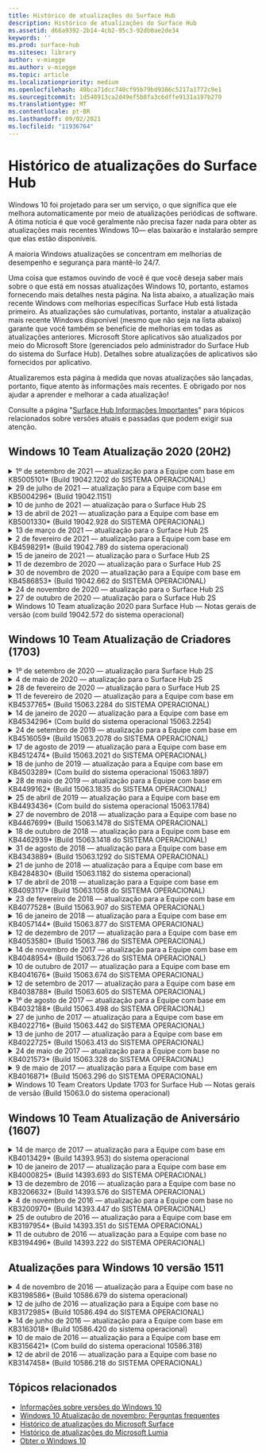```yaml
---
title: Histórico de atualizações do Surface Hub
description: Histórico de atualizações do Surface Hub
ms.assetid: d66a9392-2b14-4cb2-95c3-92db0ae2de34
keywords: ''
ms.prod: surface-hub
ms.sitesec: library
author: v-miegge
ms.author: v-miegge
ms.topic: article
ms.localizationpriority: medium
ms.openlocfilehash: 40bca71dcc740cf95b79bd9386c5217a1772c9e1
ms.sourcegitcommit: 1d540913ca2d49ef5b8fa3c6dffe9131a197b270
ms.translationtype: MT
ms.contentlocale: pt-BR
ms.lasthandoff: 09/02/2021
ms.locfileid: "11936764"
---
```

# <a name="surface-hub-update-history"></a>Histórico de atualizações do Surface Hub

Windows 10 foi projetado para ser um serviço, o que significa que ele melhora automaticamente por meio de atualizações periódicas de software. A ótima notícia é que você geralmente não precisa fazer nada para obter as atualizações mais recentes Windows 10— elas baixarão e instalarão sempre que elas estão disponíveis.

A maioria Windows atualizações se concentram em melhorias de desempenho e segurança para mantê-lo 24/7.

Uma coisa que estamos ouvindo de você é que você deseja saber mais sobre o que está em nossas atualizações Windows 10, portanto, estamos fornecendo mais detalhes nesta página. Na lista abaixo, a atualização mais recente Windows com melhorias específicas Surface Hub está listada primeiro. As atualizações são cumulativas, portanto, instalar a atualização mais recente Windows disponível (mesmo que não seja na lista abaixo) garante que você também se beneficie de melhorias em todas as atualizações anteriores. Microsoft Store aplicativos são atualizados por meio do Microsoft Store (gerenciados pelo administrador do Surface Hub do sistema do Surface Hub). Detalhes sobre atualizações de aplicativos são fornecidos por aplicativo.

Atualizaremos esta página à medida que novas atualizações são lançadas, portanto, fique atento às informações mais recentes. E obrigado por nos ajudar a aprender e melhorar a cada atualização!

Consulte a página "[Surface Hub Informações Importantes](https://support.microsoft.com/products/surface-devices/surface-hub)" para tópicos relacionados sobre versões atuais e passadas que podem exigir sua atenção.

## <a name="windows-10-team-2020-update-20h2"></a>Windows 10 Team Atualização 2020 (20H2)

<details>
<summary>1º de setembro de 2021 — atualização para a Equipe com base em KB5005101* (Build 19042.1202 do SISTEMA OPERACIONAL)</summary>

Essa atualização para o Surface Hub inclui melhorias de qualidade e correções de segurança. As principais atualizações Surface Hub são descritas na atualização 1 Windows 10 Team [2020](https://techcommunity.microsoft.com/t5/surface-it-pro-blog/windows-10-team-2020-update-1-released-to-all-surface-hubs/ba-p/2653503)e também incluem o abaixo:

* Melhora a confiabilidade de alguns cenários de instalação da Conta de Dispositivo ao usar uma caixa de correio local Exchange caixa de correio.

Consulte o guia de administração [Surface Hub para](/surface-hub/) habilenciar/desabilitar recursos e serviços do dispositivo. *[KB5005101](https://support.microsoft.com/help/5005101)
</details>

<details>
<summary>29 de julho de 2021 — atualização para a Equipe com base em KB5004296* (Build 19042.1151)</summary>

Essa atualização para o Surface Hub inclui melhorias de qualidade e correções de segurança. As principais atualizações Surface Hub, ainda não descritas Windows 10 Histórico de [Atualizações,](https://support.microsoft.com/help/4581839/windows-10-update-history)incluem:

* Atualize para o recurso "Coletar logs" para incluir Windows dados de diagnóstico no formato csv.
* Correção que garante que a limpeza de Sessão Final remova totalmente todos os dados relacionados ao edge Chromium.
* Melhora alguns cenários com Surface Hubs ingressados no Azure AD ao usar o Authenticator app.

Consulte o guia de administração [Surface Hub para](/surface-hub/) habilenciar/desabilitar recursos e serviços do dispositivo. *[KB5004296](https://support.microsoft.com/help/5004296)
</details>

<details>
<summary>10 de junho de 2021 — atualização para o Surface Hub 2S</summary>

Essa atualização é específica do Surface Hub 2S e fornece as atualizações de driver e firmware descritas abaixo:

* Atualização UEFI do Surface - 694.3751.768.0
  * Aborda a vulnerabilidade de segurança crítica e melhora a estabilidade do sistema.
* Atualização de firmware do Surface ME - 11.8.86.3877
  * Aborda a vulnerabilidade de segurança crítica e melhora a estabilidade do sistema.
* Driver da Interface do Mecanismo de Gerenciamento intel(R) - 2102.100.0.1044
  * Aborda a vulnerabilidade de segurança crítica e melhora a estabilidade do sistema.
</details>

<details>
<summary>13 de abril de 2021 — atualização para a Equipe com base em KB5001330* (Build 19042.928 do SISTEMA OPERACIONAL)</summary>

Essa atualização para o Surface Hub inclui melhorias de qualidade e correções de segurança. As principais atualizações Surface Hub, ainda não descritas Windows 10 Histórico de [Atualizações,](https://support.microsoft.com/help/4581839/windows-10-update-history)incluem:

* Resolve um problema em que alguns Surface Hub dispositivos estavam instalando apenas atualizações Windows de segurança mensais, em vez de todas as Windows cumulativas.

Consulte o guia de administração [Surface Hub para](/surface-hub/) habilenciar/desabilitar recursos e serviços do dispositivo. *[KB5001330](https://support.microsoft.com/help/5001330)
</details>

<details>
<summary>13 de março de 2021 — atualização para o Surface Hub 2S</summary>

Essa atualização é específica do Surface Hub 2S e fornece as atualizações de driver e firmware descritas abaixo:

* Driver de Bluetooth Intel(R) - 22.30.0.4
  * Melhora a segurança e a estabilidade do sistema.
* Driver gráfico Intel(R) - 27.20.100.8682
  * Melhora a segurança e a estabilidade do sistema.
* Driver Wi-Fi Intel(R) - 22.30.0.11
  * Melhora a segurança e a estabilidade do sistema.
</details>

<details>
<summary>2 de fevereiro de 2021 — atualização para a Equipe com base em KB4598291* (Build 19042.789 do sistema operacional)</summary>

Essa atualização para o Surface Hub inclui melhorias de qualidade e correções de segurança. As principais atualizações Surface Hub, ainda não descritas Windows 10 Histórico de [Atualizações,](https://support.microsoft.com/help/4581839/windows-10-update-history)incluem:

* Correção que permite que a sincronização de calendário com Exchange funcione quando o UPN da conta de dispositivo não for igual a seu SMTP.
* Adiciona a capacidade dos administradores de desabilitar o uso da Autenticação Moderna durante a sincronização de calendário com Exchange.
* Garante que Surface Hub usuários não sejam solicitados a inserir credenciais de proxy depois que o recurso "Usar credenciais de conta de dispositivo" tiver sido habilitado.
* Resolve um problema em que as Windows de atualização e atualização da Loja nunca seriam concluídas se um proxy que exigisse autenticação estivesse em uso.
* Melhora a confiabilidade do aplicativo Conexão durante cenários de ingestão com fio.

Consulte o guia de administração [Surface Hub para](/surface-hub/) habilenciar/desabilitar recursos e serviços do dispositivo. *[KB4598291](https://support.microsoft.com/help/4598291)
</details>

<details>
<summary>15 de janeiro de 2021 — atualização para o Surface Hub 2S</summary>

Essa atualização é específica do Surface Hub 2S e fornece as atualizações de driver e firmware descritas abaixo:

* Atualização de firmware do Surface SMC - 3.93.139.0
* Atualização UEFI do Surface - 694.3473.768.0
</details>

<details>
<summary>11 de dezembro de 2020 — atualização para o Surface Hub 2S</summary>

Essa atualização é específica do Surface Hub 2S e fornece as atualizações de driver e firmware descritas abaixo:

* Atualização de firmware do Surface SMC - 3.92.139.0
* Atualização UEFI do Surface - 694.3447.768.0
</details>

<details>
<summary>30 de novembro de 2020 — atualização para a Equipe com base em KB4586853* (Build 19042.662 do SISTEMA OPERACIONAL)</summary>

Essa atualização para o Surface Hub inclui melhorias de qualidade e correções de segurança. As principais atualizações Surface Hub, ainda não descritas Windows 10 Histórico de [Atualizações,](https://support.microsoft.com/help/4581839/windows-10-update-history)incluem:

* Atualize a página Privacidade Configurações para fornecer opções adicionais.
* Resolve um problema em que as reuniões que já tinham sido iniciadas não eram exibidas na tela De boas-vindas/início.
* Resolve um problema com a recuperação de nuvem para localidades não-en-US.
* Skype for Business
  * Melhora o desempenho de áudio direcional.
  * Sons reduzidos de "toque de caneta" ao usar a Caneta durante Skype for Business chamadas.
* Melhora a confiabilidade ao se inscrever no programa Windows Insider.
* Melhora a confiabilidade do Windows Shell de equipe.

Consulte o guia de administração [Surface Hub para](/surface-hub/) habilenciar/desabilitar recursos e serviços do dispositivo. *[KB4586853](https://support.microsoft.com/help/4586853)
</details>

<details>
<summary>24 de novembro de 2020 — atualização para o Surface Hub 2S</summary>

Essa atualização é específica do Surface Hub 2S e fornece as atualizações de driver e firmware descritas abaixo:

* Atualização de firmware do Surface SMC - 3.91.139.0
  * Melhore a confiabilidade de espera conectada.
* Atualização do Firmware do Surface Touch - 3.91.139.0
  * Aprimora a resposta de toque de espera conectada.
* Atualização do Firmware de Áudio USB do Surface - 3.91.139.0
* Atualização do Firmware da Caneta Surface - 3.91.139.0
</details>

<details>
<summary>27 de outubro de 2020 — atualização para o Surface Hub 2S</summary>

Essa atualização é específica do Surface Hub 2S e fornece as atualizações de driver e firmware descritas abaixo:

* Atualização de Firmware do Surface System Aggregator - 4.14.139.0
* Atualização UEFI do Surface - 694.3386.768.0
</details>

<details>
<summary>Windows 10 Team atualização 2020 para Surface Hub — Notas gerais de versão (com build 19042.572 do sistema operacional)</summary>

Essa atualização para o Surface Hub inclui melhorias de qualidade e correções de segurança. As principais atualizações Surface Hub, ainda não descritas no Histórico de Atualizações do Windows 10 [,](https://support.microsoft.com/help/4581839/windows-10-update-history)são notadas na página " Novidades no[Windows 10 Team 2020 Update](/surface-hub/surface-hub-2020-update-whats-new)".

Consulte a página "[Install Windows 10 Team 2020 Update](/surface-hub/surface-hub-2020-update)" para obter mais informações sobre disponibilidade de atualização por região, método de distribuição e tipo de dispositivo.
</details>

## <a name="windows-10-team-creators-update-1703"></a>Windows 10 Team Atualização de Criadores (1703)

<details>
<summary>1º de setembro de 2020 — atualização para Surface Hub 2S</summary>

Essa atualização é específica do Surface Hub 2S e fornece as atualizações de driver e firmware descritas abaixo:

* Atualização de firmware do Surface SMC - 1.177.139.0
  * Melhora cenários de reparo de campo.
* Atualização do firmware do Surface SSD - 5.14.139.0
  * Melhora a estabilidade do sistema.
* Driver do Surface Serial Hub - 9.40.139.0
  * Melhora a estabilidade do sistema.
</details>

<details>
<summary>4 de maio de 2020 — atualização para o Surface Hub 2S</summary>

Essa atualização é específica do Surface Hub 2S e fornece as atualizações de driver e firmware descritas abaixo:

* Driver de áudio USB do Surface - 15.3.6.0
  * Melhora o desempenho de áudio direcional.
* Intel(R) driver de áudio de exibição - 10.27.0.5
  * Melhora cenários de compartilhamento de tela.
* Driver gráfico Intel(R) - 26.20.100.7263
  * Melhora a estabilidade do sistema.
* Driver do Surface System - 1.7.139.0
  * Melhora a estabilidade do sistema.
* Atualização de firmware do Surface SMC - 1.176.139.0
  * Melhora a estabilidade do sistema.
</details>

<details>
<summary>28 de fevereiro de 2020 — atualização para o Surface Hub 2S</summary>

Essa atualização é específica do Surface Hub 2S e fornece as atualizações de driver e firmware descritas abaixo:

* Driver de Integração do Surface - 13.46.139.0 
  * Melhora os cenários de brilho de exibição.
* Driver da Interface do Mecanismo de Gerenciamento intel(R) - 1914.12.0.1256
  * Melhora a estabilidade do sistema.
* Atualização de firmware do Surface SMC - 1.161.139.0
  * Melhora o desempenho da bateria da caneta.
* Atualização UEFI do Surface - 694.2938.768.0
  * Melhora a estabilidade do sistema.
</details>

<details>
<summary>11 de fevereiro de 2020 — atualização para a Equipe com base em KB4537765* (Build 15063.2284 do SISTEMA OPERACIONAL)</summary>

Essa atualização para o Surface Hub inclui melhorias de qualidade e correções de segurança. As principais atualizações Surface Hub, ainda não descritas Windows 10 Histórico de [Atualizações,](https://support.microsoft.com/help/4018124/windows-10-update-history)incluem:

* Resolve um problema em que o Hub 2S não pode ser ouvido bem por outros participantes durante Skype for Business chamadas.
* Melhora a confiabilidade de alguns cenários de uso de idioma RTL, árabe, hebraico e outros Surface Hub.

Consulte o guia de administração [Surface Hub para](/surface-hub/) habilenciar/desabilitar recursos e serviços do dispositivo.
*[KB4537765](https://support.microsoft.com/help/4537765)
</details>

<details>
<summary>14 de janeiro de 2020 — atualização para a Equipe com base em KB4534296* (Com build do sistema operacional 15063.2254)</summary>

Essa atualização para o Surface Hub inclui melhorias de qualidade e correções de segurança. As principais atualizações Surface Hub, ainda não descritas Windows 10 Histórico de [Atualizações,](https://support.microsoft.com/help/4018124/windows-10-update-history)incluem:

* Resolve um problema com o conjunto de log para Microsoft Surface Hub 2S.

Consulte o guia de administração [Surface Hub para](/surface-hub/) habilenciar/desabilitar recursos e serviços do dispositivo.
*[KB4534296](https://support.microsoft.com/help/4534296)
</details>

<details>
<summary>24 de setembro de 2019 — atualização para a Equipe com base em KB4516059* (Build 15063.2078 do SISTEMA OPERACIONAL)</summary>

Essa atualização para o Surface Hub inclui melhorias de qualidade e correções de segurança. As principais atualizações Surface Hub, ainda não descritas Windows 10 Histórico de [Atualizações,](https://support.microsoft.com/help/4018124/windows-10-update-history)incluem:

 * Atualize para Surface Hub página de Recuperação 2S Configurações para refletir com precisão as opções de recuperação.
 * Atualize para Surface Hub tela de boas-vindas do 2S para melhorar a reconhecimento do dispositivo.
 * Resolvido um problema com o plano de fundo do shell de equipe Windows exibindo incorretamente.
 * Resolvido um problema com persistência de layout do Menu Iniciar quando configurado usando a política MDM.
 * Corrigido um problema em Microsoft Edge que ocorre ao navegar em alguns sites internos.
 * Corrigido um problema em Skype for Business que ocorre ao apresentar no modo de tela inteira.

Consulte o guia de administração [Surface Hub para](/surface-hub/) habilenciar/desabilitar recursos e serviços do dispositivo.
*[KB4503289](https://support.microsoft.com/help/4503289)
</details>

<details>
<summary>17 de agosto de 2019 — atualização para a Equipe com base em KB4512474* (Build 15063.2021 do SISTEMA OPERACIONAL)</summary>

Essa atualização para o Surface Hub inclui melhorias de qualidade e correções de segurança. As principais atualizações Surface Hub, ainda não descritas Windows 10 Histórico de [Atualizações,](https://support.microsoft.com/help/4018124/windows-10-update-history)incluem:

 * Garante que a Saída de Vídeo no Hub 2S seja padrão para o modo "Duplicado".
 * Melhora a confiabilidade de alguns cenários de uso de idioma árabe Surface Hub.

Consulte o guia de administração [Surface Hub para](/surface-hub/) habilenciar/desabilitar recursos e serviços do dispositivo.
*[KB4503289](https://support.microsoft.com/help/4503289)
 </details>

<details>
<summary>18 de junho de 2019 — atualização para a Equipe com base em KB4503289* (Com build do sistema operacional 15063.1897)</summary>

Essa atualização para o Surface Hub inclui melhorias de qualidade e correções de segurança. As principais atualizações Surface Hub, ainda não descritas Windows 10 Histórico de [Atualizações,](https://support.microsoft.com/help/4018124/windows-10-update-history)incluem:

* Resolve um problema que impede que um usuário entre em um dispositivo Microsoft Surface Hub com uma Azure Active Directory de usuário. Esse problema ocorre porque uma sessão anterior não terminou com êxito.
* Adiciona suporte para conexões TLS 1.2 a provedores de identidade e Exchange em cenários de configuração de conta de dispositivo.
* Correções para melhorar a confiabilidade do Aplicativo de Diagnóstico de Hardware no Hub 2S. 
* Correção para melhorar a consistência da experiência de instalação da primeira vez no Hub 2S. 

Consulte o guia de administração [Surface Hub para](/surface-hub/) habilenciar/desabilitar recursos e serviços do dispositivo.
*[KB4503289](https://support.microsoft.com/help/4503289)
</details>

<details>
<summary>28 de maio de 2019 — atualização para a Equipe com base em KB4499162* (Build 15063.1835 do SISTEMA OPERACIONAL)</summary>

Essa atualização para o Surface Hub inclui melhorias de qualidade e correções de segurança. As principais atualizações Surface Hub, ainda não descritas Windows 10 Histórico de [Atualizações,](https://support.microsoft.com/help/4018124/windows-10-update-history)incluem:

* Garante que Surface Hub usuários não sejam solicitados a inserir credenciais de proxy depois que o recurso "Usar credenciais de conta de dispositivo" tiver sido habilitado.
* Resolve um problema em que as Skype falham periodicamente porque o áudio/vídeo não está usando o proxy correto.
* Adiciona suporte ao TLS 1.2 em Skype for Business.
* Resolve uma falha de conexão SIP no cliente Skype quando o servidor Skype tem TLS 1.0 ou TLS 1.1 desabilitado.

Consulte o guia de administração [Surface Hub para](/surface-hub/) habilenciar/desabilitar recursos e serviços do dispositivo.
*[KB4499162](https://support.microsoft.com/help/4499162)
</details>

<details>
<summary>25 de abril de 2019 — atualização para a Equipe com base em KB4493436* (Com build do sistema operacional 15063.1784)</summary>

Essa atualização para o Surface Hub inclui melhorias de qualidade e correções de segurança. As principais atualizações Surface Hub, ainda não descritas Windows 10 Histórico de [Atualizações,](https://support.microsoft.com/help/4018124/windows-10-update-history)incluem:

* Resolve o problema de sincronização de vídeo e áudio com alguns dispositivos USB que estão conectados ao Surface Hub.

Consulte o guia de administração [Surface Hub para](/surface-hub/) habilenciar/desabilitar recursos e serviços do dispositivo.
*[KB4493436](https://support.microsoft.com/help/4493436)
</details>

<details>
<summary>27 de novembro de 2018 — atualização para a Equipe com base no KB4467699* (Build 15063.1478 do SISTEMA OPERACIONAL)</summary>

Essa atualização para o Surface Hub inclui melhorias de qualidade e correções de segurança. As principais atualizações Surface Hub, ainda não descritas Windows 10 Histórico de [Atualizações,](https://support.microsoft.com/help/4018124/windows-10-update-history)incluem:

* Resolve um problema que impede que alguns usuários Signing-In para "Minhas Reuniões e Arquivos".

Consulte o guia de administração [Surface Hub para](/surface-hub/) habilenciar/desabilitar recursos e serviços do dispositivo.
*[KBKB4467699](https://support.microsoft.com/help/KB4467699)
</details>

<details>
<summary>18 de outubro de 2018 — atualização para a Equipe com base em KB4462939* (Build 15063.1418 do SISTEMA OPERACIONAL)</summary>

Essa atualização para o Surface Hub inclui melhorias de qualidade e correções de segurança. As principais atualizações Surface Hub, ainda não descritas Windows 10 Histórico de [Atualizações,](https://support.microsoft.com/help/4018124/windows-10-update-history)incluem:

* Skype for Business correções: 
  * Resolve Skype for Business problema de conexão ao retomar o sono
  * Resolve Skype for Business problema de conexão de rede, quando o dispositivo está conectado à Internet
  * Resolve Skype for Business falha ao pesquisar usuários do diretório
* Resolve o problema em que o Hub relata erroneamente "Sem conexão com a Internet" em ambientes de proxy corporativos.
* Implementou um recurso que permite que os clientes optem por uma nova experiência de quadro de trabalho.

Consulte o guia de administração [Surface Hub para](/surface-hub/) habilenciar/desabilitar recursos e serviços do dispositivo.
*[KB4462939](https://support.microsoft.com/help/4462939)
</details>

<details>
<summary>31 de agosto de 2018 — atualização para a Equipe com base em KB4343889* (Build 15063.1292 do SISTEMA OPERACIONAL)</summary>

Essa atualização para o Surface Hub inclui melhorias de qualidade e correções de segurança. As principais atualizações Surface Hub, ainda não descritas Windows 10 Histórico de [Atualizações,](https://support.microsoft.com/help/4018124/windows-10-update-history)incluem:

* Adiciona suporte para Microsoft Teams
* Resolve o problema de gerenciamento de tarefas com o registro do Intune
* Permite que os administradores desabilitem os serviços de Mensagens Instantâneas e Email para o Hub
* Correções adicionais de bugs e melhorias de confiabilidade para o Surface Hub Skype for Business App

Consulte o guia de administração [Surface Hub para](/surface-hub/) habilenciar/desabilitar recursos e serviços do dispositivo.
*[KB4343889](https://support.microsoft.com/help/4343889)
</details>

<details>
<summary>21 de junho de 2018 — atualização para a Equipe com base em KB4284830* (Build 15063.1182 do sistema operacional)</summary>

Essa atualização para o Surface Hub inclui melhorias de qualidade e correções de segurança. As principais atualizações Surface Hub, ainda não descritas Windows 10 Histórico de [Atualizações,](https://support.microsoft.com/help/4018124/windows-10-update-history)incluem:

* Alteração de telemetria no suporte aos requisitos de RGPD no EMEA

Consulte o guia de administração [Surface Hub para](/surface-hub/) habilenciar/desabilitar recursos e serviços do dispositivo.
*[KB4284830](https://support.microsoft.com/help/KB4284830)
</details>

<details>
<summary>17 de abril de 2018 — atualização para a Equipe com base em KB4093117* (Build 15063.1058 do SISTEMA OPERACIONAL)</summary>

Essa atualização para o Surface Hub inclui melhorias de qualidade e correções de segurança. As principais atualizações Surface Hub, ainda não descritas Windows 10 Histórico de [Atualizações,](https://support.microsoft.com/help/4018124/windows-10-update-history)incluem:

* Resolve um problema de projeção com fio
* Habilita a atualização em massa para determinadas políticas de MDM (Gerenciamento de Dispositivo Móvel)
* Resolve o problema de discagem telefônica com chamadas internacionais
* Resolve o problema de resolução de imagem quando 2 Surface Hubs ins juntam-se à mesma reunião
* Resolve o erro de tratamento de certificadoS OMS (Operations Management Suite)
* Resolve um problema de segurança ao limpar no final de uma sessão
* Resolve Miracast problema, quando Surface Hub é especificado para os canais 149 a 165
  * Os canais 149 a 165 continuarão a ser inutilizáveis na Europa, Japão ou Israel devido a regulamentações governamentais regionais

Consulte o guia de administração [Surface Hub para](/surface-hub/) habilenciar/desabilitar recursos e serviços do dispositivo.
*[KB4093117](https://support.microsoft.com/help/4093117)
</details>

<details>
<summary>23 de fevereiro de 2018 — atualização para a Equipe com base em KB4077528* (Build 15063.907 do SISTEMA OPERACIONAL)</summary>

Essa atualização para o Surface Hub inclui melhorias de qualidade e correções de segurança. As principais atualizações Surface Hub, ainda não descritas Windows 10 Histórico de [Atualizações,](https://support.microsoft.com/help/4018124/windows-10-update-history)incluem:

* Resolvido um problema em que as configurações do MDM não estavam sendo aplicadas corretamente
* Processo de limpeza aprimorado

Consulte o guia de administração [Surface Hub para](/surface-hub/) habilenciar/desabilitar recursos e serviços do dispositivo.
*[KB4077528](https://support.microsoft.com/help/4077528)
</details>

<details>
<summary>16 de janeiro de 2018 — atualização para a Equipe com base em KB4057144* (Build 15063.877 do SISTEMA OPERACIONAL)</summary>

Essa atualização para o Surface Hub inclui melhorias de qualidade e correções de segurança. As principais atualizações Surface Hub, ainda não descritas Windows 10 Histórico de [Atualizações,](https://support.microsoft.com/help/4018124/windows-10-update-history)incluem:

* Adiciona a capacidade de gerenciar o layout do menu iniciar por meio do MDM
* Correção de bugs do MDM na configuração de rotação de senha

Consulte o guia de administração [Surface Hub para](/surface-hub/) habilenciar/desabilitar recursos e serviços do dispositivo.
*[KB4057144](https://support.microsoft.com/help/4057144)
</details>

<details>
<summary>12 de dezembro de 2017 — atualização para a Equipe com base em KB4053580* (Build 15063.786 do SISTEMA OPERACIONAL)</summary>

Essa atualização para o Surface Hub inclui melhorias de qualidade e correções de segurança. As principais atualizações Surface Hub, ainda não descritas Windows 10 Histórico de [Atualizações,](https://support.microsoft.com/help/4018124/windows-10-update-history)incluem:

* Resolve flashes de vídeo da câmera (lacrimejamentos ou piscações) durante Skype for Business chamadas
* Resolve o problema de ID do SSD do Centro de Notificação

Consulte o guia de administração [Surface Hub para](/surface-hub/) habilenciar/desabilitar recursos e serviços do dispositivo.
*[KB4053580](https://support.microsoft.com/help/4053580)
</details>

<details>
<summary>14 de novembro de 2017 — atualização para a Equipe com base em KB4048954* (Build 15063.726 do SISTEMA OPERACIONAL)</summary>

Essa atualização para o Surface Hub inclui melhorias de qualidade e correções de segurança. As principais atualizações Surface Hub, ainda não descritas Windows 10 Histórico de [Atualizações,](https://support.microsoft.com/help/4018124/windows-10-update-history)incluem:

* Atualização de recursos que permite que os clientes habilitam a autenticação de rede com fio 802,1x usando a política MDM.
* Uma atualização de recurso que permite que os usuários selecionem dinamicamente um aplicativo de sua escolha ao abrir um arquivo.
* Correção que garante que a limpeza da Sessão Final remova totalmente todas as conexões entre a conta do usuário e o dispositivo.
* Correção de desempenho que melhora o tempo de limpeza, bem como Miracast tempo de conexão.
* Introduz a utilização de Autenticação Fácil durante reuniões ad hoc.
* Correção que garante que os componentes do serviço usem o mesmo proxy configurado no dispositivo.
* Reduz e garante mais detalhadamente a telemetria transmitida pelo dispositivo, reduzindo a utilização de largura de banda.
* Habilita um recurso que permite que os usuários forneçam comentários à Microsoft após a conclusão de uma reunião.

Consulte o guia de administração [Surface Hub para](/surface-hub/) habilenciar/desabilitar recursos e serviços do dispositivo.
*[KB4048954](https://support.microsoft.com/help/4048954)
</details>

<details>
<summary>10 de outubro de 2017 — atualização para a Equipe com base em KB4041676* (Build 15063.674 do SISTEMA OPERACIONAL)</summary>

Essa atualização para o Surface Hub inclui melhorias de qualidade e correções de segurança. As principais atualizações Surface Hub, ainda não descritas Windows 10 Histórico de [Atualizações,](https://support.microsoft.com/help/4018124/windows-10-update-history)incluem:

* Skype for Business
  * Resolve o problema que exigia uma reinicialização do dispositivo ao retomar o sono.
  * Corrige o problema em que os contatos externos não resolveram por meio Skype conta do Hub Online.
* PowerPoint
  * Corrige o problema em que algumas PowerPoint apresentações não projetariam no Hub.
* Geral
  * Correção para resolver o problema em que a porta USB não pôde ser desabilitada pelo Administrador do Sistema.

*[KB4041676](https://support.microsoft.com/help/4041676)
</details>

<details>
<summary>12 de setembro de 2017 — atualização para a Equipe com base em KB4038788* (Build 15063.605 do SISTEMA OPERACIONAL) </summary>

Essa atualização para o Surface Hub inclui melhorias de qualidade e correções de segurança. As principais atualizações Surface Hub, ainda não descritas Windows 10 Histórico de [Atualizações,](https://support.microsoft.com/help/4018124/windows-10-update-history)incluem:

* Segurança
  * Resolve o problema com o Bitlocker quando o dispositivo acorda do sono.
* Geral
  * Reduz a frequência/quantidade de telemetria de saúde do dispositivo, melhorando o desempenho do sistema.
  * Corrige o problema que impedia o dispositivo de coletar logs do sistema.

*[KB4038788](https://support.microsoft.com/help/4038788)
</details>

<details>
<summary>1º de agosto de 2017 — atualização para a Equipe com base em KB4032188* (Build 15063.498 do SISTEMA OPERACIONAL)</summary>

* Skype for Business 
  * Resolve Skype for Business Sign-In problema, que exigia repetir ou reiniciar o sistema.
  * Resolve Skype for Business tempo de reunião que está sendo exibido incorretamente.
  * Correções para melhorar Surface Hub Skype for Business confiabilidade.

*[KB4032188](https://support.microsoft.com/help/4032188)
</details>

<details>
<summary>27 de junho de 2017 — atualização para a Equipe com base em KB4022716* (Build 15063.442 do SISTEMA OPERACIONAL)</summary>

Essa atualização para o Surface Hub inclui melhorias de qualidade e correções de segurança. As principais atualizações Surface Hub, ainda não descritas Windows 10 Histórico de [Atualizações,](https://support.microsoft.com/help/4018124/windows-10-update-history)incluem:

* Resolver falhas de driver NVIDIA que podem exigir 84" de Surface Hub para ser religado, exigindo uma reinicialização manual.
* Resolvido um problema em que alguns aplicativos não conseguem iniciar em um Surface Hub.

*[KB4022716](https://support.microsoft.com/help/4022716)
</details>

<details>
<summary>13 de junho de 2017 — atualização para a Equipe com base em KB4022725* (Build 15063.413 do SISTEMA OPERACIONAL)</summary>

Essa atualização para o Surface Hub inclui melhorias de qualidade e correções de segurança. As principais atualizações Surface Hub, ainda não descritas Windows 10 Histórico de [Atualizações,](https://support.microsoft.com/help/4018124/windows-10-update-history)incluem:

* Geral
  * Problemas resolvidos com a queda de tinta de caneta com canetas
  * Problema resolvido causando tempo estendido para a reunião de "limpeza"

*[KB4022725](https://support.microsoft.com/help/4022725)
</details>

<details>
<summary>24 de maio de 2017 — atualização para a Equipe com base no KB4021573* (Build 15063.328 do SISTEMA OPERACIONAL)</summary>

Essa atualização para o Surface Hub inclui melhorias de qualidade e correções de segurança. As principais atualizações Surface Hub, ainda não descritas Windows 10 Histórico de [Atualizações,](https://support.microsoft.com/help/4018124/windows-10-update-history)incluem:

* Geral
  * Problema resolvido com retenção de configuração de proxy durante o problema de atualização

*[KB4021573](https://support.microsoft.com/help/4021573)
</details>

<details>
<summary>9 de maio de 2017 — atualização para a Equipe com base em KB4016871* (Build 15063.296 do SISTEMA OPERACIONAL)</summary>

Essa atualização para o Surface Hub inclui melhorias de qualidade e correções de segurança. As principais atualizações Surface Hub, ainda não descritas Windows 10 Histórico de [Atualizações,](https://support.microsoft.com/help/4018124/windows-10-update-history)incluem:

* Geral
  * Problema do ciclo de sono/desapertá-lo
  * Resolvidos vários problemas de Redefinição e Recuperação
  * Problema da guia Histórico de Atualizações Endereçadas
  * Resolvido Miracast problema de início do serviço
* Apps
  * Erro de atualização de pacote de aplicativo fixo

*[KB4016871](https://support.microsoft.com/help/4016871)
</details>

<details>
<summary>Windows 10 Team Creators Update 1703 for Surface Hub — Notas gerais de versão (Build 15063.0 do sistema operacional)</summary>

Essa atualização para o Surface Hub inclui melhorias de qualidade e correções de segurança. As principais atualizações Surface Hub, ainda não descritas Windows 10 Histórico de [Atualizações,](https://support.microsoft.com/help/4018124/windows-10-update-history)incluem:

* Evoluindo a experiência de tela grande 
  * Melhorou o carrossel da reunião em Welcome and Start
  * Participe de reuniões e termine a sessão diretamente do menu Iniciar
  * Os aplicativos podem utilizar mais da tela durante uma sessão
  * Controles Skype simplificados
  * Mecanismos aprimorados para fornecer comentários
* Acessar Meu Conteúdo Pessoal*
  * Login único pessoal de Bem-vindo ou Início
  * Participe de reuniões e termine a sessão diretamente do menu Iniciar
  * Acessar arquivos pessoais por meio OneDrive for Business diretamente de Iniciar
  * Login do participante pré-preenchido
  * Fluxos de autenticação simplificados com o aplicativo "Authenticator" **
* Gerenciamento & implantação 
  * Experiência OOBE simplificada por meio do provisionamento em massa
  * Serviço de recuperação de dispositivo baseado em nuvem
  * Enterprise de certificado de cliente
  * Suporte a credenciais de proxy aprimorado
  * Adicionado e /aprimorado Skype suporte à configuração de QoS (Qualidade de Serviço)
  * Foi adicionada a capacidade de definir o volume padrão do dispositivo Configurações
  * Suporte a MDM aprimorado para Surface Hub [configurações](/surface-hub/remote-surface-hub-management)
* Segurança aprimorada 
  * Adicionada a capacidade de restringir unidades USB somente ao BitLocker
  * Foi adicionada a capacidade de desabilitar portas USB por meio do MDM
  * Foi adicionada a capacidade de desabilitar a funcionalidade "Retomar sessão" no tempo de tempo
  * Adição de suporte com fio 802.1x
* Áudio e projeção
  * Aprimoramentos do Áudio do Dolby "Alto-falante humano"
  * Sons reduzidos de "toque de caneta" ao usar a Caneta durante Skype for Business chamadas
  * Adicionado suporte para conexões Miracast infraestrutura
* Correções de confiabilidade e desempenho
  * Resolvidos vários problemas de Redefinição e Recuperação
  * Resolvido Surface Hub Exchange de autenticação ao utilizar certificados de cliente
  * Estabilidade aprimorada Wi-Fi conexão de rede e credenciais
  * Corrigido Miracast de áudio e problemas de sincronização durante a reprodução de vídeo
  * Configuração incluída para desabilitar o comportamento de conexão automática

*O recurso de entrada única requer o uso do Office365 e OneDrive for Business **Consulte o Guia de Administração para requisitos de serviço

</details>

## <a name="windows-10-team-anniversary-update-1607"></a>Windows 10 Team Atualização de Aniversário (1607)

<details>
<summary>14 de março de 2017 — atualização para a Equipe com base em KB4013429* (Build 14393.953) do sistema operacional</summary>

Essa atualização para o Surface Hub inclui melhorias de qualidade e correções de segurança. As principais atualizações Surface Hub, ainda não descritas Windows 10 Histórico de [Atualizações,](https://support.microsoft.com/help/4018124/windows-10-update-history)incluem:

* Geral
  * Correção de segurança do Explorador de Arquivos para impedir a navegação para locais de arquivos restritos
* Skype for Business
  * Correção para resolver latência durante o compartilhamento de tela com base na Área de Trabalho Remota

*[KB4013429](https://support.microsoft.com/help/4013429)
</details>

<details>
<summary>10 de janeiro de 2017 — atualização para a Equipe com base em KB4000825* (Build 14393.693 do SISTEMA OPERACIONAL)</summary>

Essa atualização para o Surface Hub inclui melhorias de qualidade e correções de segurança. As principais atualizações Surface Hub, ainda não descritas Windows 10 Histórico de [Atualizações,](https://support.microsoft.com/help/4018124/windows-10-update-history)incluem:

* Seleção habilitada de layouts de teclado 106/109 para uso com teclados físicos japoneses

*[KB4000825](https://support.microsoft.com/help/4000825)
</details>

<details>
<summary>13 de dezembro de 2016 — atualização para a Equipe com base no KB3206632* (Build 14393.576 do SISTEMA OPERACIONAL)</summary>

Essa atualização para o Surface Hub inclui melhorias de qualidade e correções de segurança. As principais atualizações Surface Hub, ainda não descritas Windows 10 Histórico de [Atualizações,](https://support.microsoft.com/help/4018124/windows-10-update-history)incluem:

* Resolve o problema de distorção de áudio de conexão com fio

*[KB3206632](https://support.microsoft.com/help/3206632)
</details>

<details>
<summary>4 de novembro de 2016 — atualização para a Equipe com base no KB3200970* (Build 14393.447 do SISTEMA OPERACIONAL)</summary>

Esta atualização para a atualização Windows 10 Team aniversário (versão 1607) para Surface Hub inclui melhorias de qualidade e correções de segurança. As principais atualizações Surface Hub, ainda não descritas Windows 10 Histórico de [Atualizações,](https://support.microsoft.com/help/4018124/windows-10-update-history)incluem:

* Skype for Business correções de bugs para melhorar a confiabilidade

*[KB3200970](https://support.microsoft.com/help/3200970)
</details>

<details>
<summary>25 de outubro de 2016 — atualização para a Equipe com base em KB3197954* (Build 14393.351 do SISTEMA OPERACIONAL)</summary>

Essa atualização para o Surface Hub inclui melhorias de qualidade e correções de segurança. As principais atualizações Surface Hub, ainda não descritas Windows 10 Histórico de [Atualizações,](https://support.microsoft.com/help/4018124/windows-10-update-history)incluem:

* Habilitando o novo recurso Sleep no sistema operacional e no Bios para reduzir o consumo de energia do Surface Hub e melhorar sua confiabilidade a longo prazo
* Geral
  * Resolve cenários em que o teclado na tela às vezes não aparecia
  * Resolve a mudança de aplicativo de quadro de trabalho que ocorre ocasionalmente ao abrir a reunião agendada
  * Resolve problema que impedia administradores de alterar a senha do administrador local, depois que o dispositivo foi Redefinido
  * Alteração do BIOS resolvendo o problema com o controle da barra de status durante a redefinição do dispositivo
  * Atualização UEFI para resolver problemas de energia

*[KB3197954](https://support.microsoft.com/help/3197954)
</details>

<details>
<summary>11 de outubro de 2016 — atualização para a Equipe com base no KB3194496* (Build 14393.222 do SISTEMA OPERACIONAL)</summary>

Essa atualização traz a atualização Windows 10 Team aniversário para Surface Hub e inclui melhorias de qualidade e correções de segurança. (Seu dispositivo estará executando Windows 10 versão 1607 depois de instalado.) As principais atualizações Surface Hub, ainda não descritas Windows 10 Histórico de [Atualizações,](https://support.microsoft.com/help/4018124/windows-10-update-history)incluem:

* Skype for Business
  * Melhorias de desempenho ao ingressar em reuniões, incluindo problemas ao ingressar em uma reunião usando contas federadas
  * Suporte para VBSS (Compartilhamento de Tela Baseada em Vídeo) agora disponível no Skype for Business para Surface Hub
  * Desconexão resolvida após 5 minutos de problema de tempo ocioso
  * Falha Skype de compartilhamento de tela hub para hub
  * Melhorias Skype vídeo, incluindo:
    * Perda de vídeo durante a reunião com vários apresentadores de vídeo
    * Recorte de vídeo durante chamadas
    * Vídeo de chamada de saída não exibido para outros participantes
  * Problema resolvido com o erro de login upn
  * Problema resolvido com o bloco de discagem durante o uso de chamadas SIP (Session Initiation Protocol)
* Quadro de Comunicações
  * Agora, o usuário pode salvar e lembrar sessões de quadro de OneDrive online (por meio da funcionalidade Compartilhar)
  * Quadro de trabalho de lançamento aprimorado ao remover caneta do dock
* Apps
  * Aplicativo de OneDrive pré-instalado, para acesso aos arquivos pessoais e de trabalho
  * Aplicativo Fotos pré-instalado, para exibir fotos e vídeos
  * Aplicativo PowerBI pré-instalado, para exibir painéis
  * Os Office aplicativos – Word, Excel, PowerPoint – são todos habilitados para tinta
  * Edge on Surface Hub agora oferece suporte a sites baseados em Flash
* Geral
  * Seleção de Dispositivo de Áudio Habilitado (para Surface Hubs anexados usando dispositivos de áudio externos)
  * Suporte habilitado para HDCP no conector de saída DisplayPort
  * Alterações na interface do usuário do sistema para configurações de otimização de usabilidade (consulte Guias de [usuário e administrador](https://www.microsoft.com/surface/support/surface-hub) para obter detalhes adicionais)
  * Correções de bugs e otimizações de desempenho para acelerar o fluxo de Azure Active Directory de login
  * Tempo significativamente aprimorado necessário para redefinir e restaurar Surface Hub
  * Windows Defender A interface do usuário foi adicionada dentro das configurações
  * Toque deux aprimorado para iniciar
  * Suporte habilitado para projeção sem fio superior a 1080p por meio Miracast, em dispositivos com suporte
  * Resolvido "Não há nenhuma conexão com a Internet" e "Os compromissos podem estar desa data" estados de notificação falsa desde o início
  * Confiabilidade aprimorada do teclado na tela
  * Suporte adicional para Surface Hub de provisionamento de Windows usando Windows & Designer de Configuração de Imagens (ICD) e solução Surface Hub de monitoramento aprimorada no Operations Management Suite (OMS)

*[KB3194496](https://support.microsoft.com/help/3194496)
</details>

## <a name="updates-for-windows-10-version-1511"></a>Atualizações para Windows 10 versão 1511

<details>
<summary>4 de novembro de 2016 — atualização para a Equipe com base no KB3198586* (Build 10586.679 do sistema operacional)</summary>

Esta atualização para o Windows 10 Team (versão 1511) para Surface Hub inclui melhorias de qualidade e correções de segurança que são descritas no Histórico de [Atualizações Windows 10](https://support.microsoft.com/help/4018124/windows-10-update-history). Não há Surface Hub itens específicos nesta atualização.

*[KB3198586](https://support.microsoft.com/help/3198586)
</details>

<details>
<summary>12 de julho de 2016 — atualização para a Equipe com base no KB3172985* (Build 10586.494 do SISTEMA OPERACIONAL)</summary>

Essa atualização inclui melhorias de qualidade e correções de segurança. Nenhum novo recursos do sistema operacional está sendo introduzido nesta atualização. As principais alterações específicas da Surface Hub (aquelas que não estão incluídas no histórico de Windows 10 [de atualização),](https://support.microsoft.com/help/4018124/windows-10-update-history)incluem:

* Problema corrigido que causou Windows falhas no sistema
* Problema corrigido que causou falhas repetidas de Borda
* Problema corrigido que causa falhas no serviço de pré-desligamento
* Problema corrigido em que alguns dados do aplicativo não foram removidos corretamente após uma sessão
* Driver NFC do Broadcom atualizado para melhorar o desempenho da NFC
* Atualizado o driver Wi-Fi da Wi-Fi Para melhorar Miracast desempenho
* Driver Nvidia atualizado para corrigir um bug de exibição no qual os dispositivos Surface Hub de 84" mostram conteúdo dim ou difuso
* Vários problemas Skype for Business corrigidos, incluindo: 
  * Problema que causou Skype for Business desconectar durante as reuniões
  * Problema no qual os usuários não puderam participar de reuniões quando o organizador da reunião estava em uma configuração federada
  * Habilitando Skype for Business compartilhamento de aplicativos
  * Problema que causou Skype falhas no aplicativo
* Adicionado um prompt em "Configurações" para informar aos usuários que o sistema operacional pode ficar corrompido se a redefinição do dispositivo for interrompida antes da conclusão

*[KB3172985](https://support.microsoft.com/help/3172985)
</details>

<details>
<summary>14 de junho de 2016 — atualização para a Equipe com base em KB3163018* (Build 10586.420 do sistema operacional)</summary>

Essa atualização para o Surface Hub inclui melhorias de qualidade e correções de segurança. Nenhum novo recursos do sistema operacional está sendo introduzido nesta atualização. As principais atualizações Surface Hub, ainda não descritas Windows 10 Histórico de [Atualizações,](https://support.microsoft.com/help/4018124/windows-10-update-history)incluem:

* Versão restrita. Consulte 12 de julho de 2016 — [KB3172985](https://support.microsoft.com/en-us/help/3172985) (Build 10586.494) para obter Surface Hub detalhes específicos do pacote

*[KB3163018](https://support.microsoft.com/help/3163018)
</details>

<details>
<summary>10 de maio de 2016 — atualização para a Equipe com base em KB3156421* (Com build do sistema operacional 10586.318)</summary>

Essa atualização para o Surface Hub inclui melhorias de qualidade e correções de segurança. Nenhum novo recursos do sistema operacional está sendo introduzido nesta atualização. As principais atualizações Surface Hub, ainda não descritas Windows 10 Histórico de [Atualizações,](https://support.microsoft.com/help/4018124/windows-10-update-history)incluem:

* Problema corrigido que impedia a instalação de determinados aplicativos da Loja (OneDrive)
* Problema corrigido que fez com que a entrada por toque parasse de responder em aplicativos

*[KB3156421](https://support.microsoft.com/help/3156421)
</details>

<details>
<summary>12 de abril de 2016 — atualização para a Equipe com base no KB3147458* (Build 10586.218 do SISTEMA OPERACIONAL)</summary>

Essa atualização para o Surface Hub inclui melhorias de qualidade e correções de segurança. Nenhum novo recursos do sistema operacional está sendo introduzido nesta atualização. As principais atualizações Surface Hub, ainda não descritas Windows 10 Histórico de [Atualizações,](https://support.microsoft.com/help/4018124/windows-10-update-history)incluem:

* Problema corrigido em que o nível de volume não foi redefinido corretamente entre sessões

*[KB3147458](https://support.microsoft.com/help/3147458)
</details>

## <a name="related-topics"></a>Tópicos relacionados

* [Informações sobre versões do Windows 10](https://go.microsoft.com/fwlink/p/?LinkId=724328)
* [Windows 10 Atualização de novembro: Perguntas frequentes](https://windows.microsoft.com/windows-10/windows-update-faq)
* [Histórico de atualizações do Microsoft Surface](https://go.microsoft.com/fwlink/p/?LinkId=724327)
* [Histórico de atualizações do Microsoft Lumia](https://go.microsoft.com/fwlink/p/?LinkId=785968)
* [Obter o Windows 10](https://go.microsoft.com/fwlink/p/?LinkId=616447)
